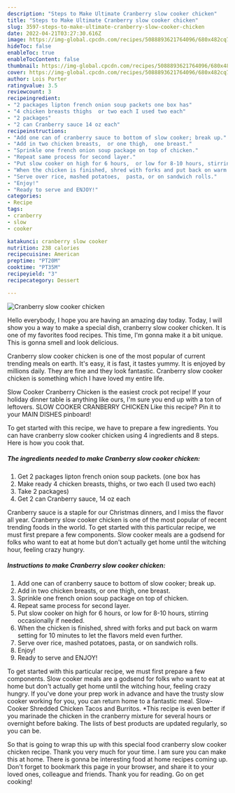 ```yaml
---
description: "Steps to Make Ultimate Cranberry slow cooker chicken"
title: "Steps to Make Ultimate Cranberry slow cooker chicken"
slug: 3597-steps-to-make-ultimate-cranberry-slow-cooker-chicken
date: 2022-04-21T03:27:30.616Z
image: https://img-global.cpcdn.com/recipes/5088893621764096/680x482cq70/cranberry-slow-cooker-chicken-recipe-main-photo.jpg
hideToc: false
enableToc: true
enableTocContent: false
thumbnail: https://img-global.cpcdn.com/recipes/5088893621764096/680x482cq70/cranberry-slow-cooker-chicken-recipe-main-photo.jpg
cover: https://img-global.cpcdn.com/recipes/5088893621764096/680x482cq70/cranberry-slow-cooker-chicken-recipe-main-photo.jpg
author: Lois Porter
ratingvalue: 3.5
reviewcount: 3
recipeingredient:
- "2 packages lipton french onion soup packets one box has"
- "4 chicken breasts thighs  or two each I used two each"
- "2 packages"
- "2 can Cranberry sauce 14 oz each"
recipeinstructions:
- "Add one can of cranberry sauce to bottom of slow cooker; break up."
- "Add in two chicken breasts,  or one thigh,  one breast."
- "Sprinkle one french onion soup package on top of chicken."
- "Repeat same process for second layer."
- "Put slow cooker on high for 6 hours,  or low for 8-10 hours, stirring occasionally if needed."
- "When the chicken is finished, shred with forks and put back on warm setting for 10 minutes to let the flavors meld even further."
- "Serve over rice, mashed potatoes,  pasta, or on sandwich rolls."
- "Enjoy!"
- "Ready to serve and ENJOY!"
categories:
- Recipe
tags:
- cranberry
- slow
- cooker

katakunci: cranberry slow cooker 
nutrition: 238 calories
recipecuisine: American
preptime: "PT20M"
cooktime: "PT35M"
recipeyield: "3"
recipecategory: Dessert

---
```



![Cranberry slow cooker chicken](https://img-global.cpcdn.com/recipes/5088893621764096/680x482cq70/cranberry-slow-cooker-chicken-recipe-main-photo.jpg)

Hello everybody, I hope you are having an amazing day today. Today, I will show you a way to make a special dish, cranberry slow cooker chicken. It is one of my favorites food recipes. This time, I'm gonna make it a bit unique. This is gonna smell and look delicious.

Cranberry slow cooker chicken is one of the most popular of current trending meals on earth. It's easy, it is fast, it tastes yummy. It is enjoyed by millions daily. They are fine and they look fantastic. Cranberry slow cooker chicken is something which I have loved my entire life.

Slow Cooker Cranberry Chicken is the easiest crock pot recipe! If your holiday dinner table is anything like ours, I&#39;m sure you end up with a ton of leftovers. SLOW COOKER CRANBERRY CHICKEN Like this recipe? Pin it to your MAIN DISHES pinboard!


To get started with this recipe, we have to prepare a few ingredients. You can have cranberry slow cooker chicken using 4 ingredients and 8 steps. Here is how you cook that.

<!--inarticleads1-->

##### The ingredients needed to make Cranberry slow cooker chicken:

1. Get 2 packages lipton french onion soup packets. (one box has
1. Make ready 4 chicken breasts, thighs,  or two each (I used two each)
1. Take 2 packages)
1. Get 2 can Cranberry sauce, 14 oz each


Cranberry sauce is a staple for our Christmas dinners, and I miss the flavor all year. Cranberry slow cooker chicken is one of the most popular of recent trending foods in the world. To get started with this particular recipe, we must first prepare a few components. Slow cooker meals are a godsend for folks who want to eat at home but don&#39;t actually get home until the witching hour, feeling crazy hungry. 

<!--inarticleads2-->

##### Instructions to make Cranberry slow cooker chicken:

1. Add one can of cranberry sauce to bottom of slow cooker; break up.
1. Add in two chicken breasts,  or one thigh,  one breast.
1. Sprinkle one french onion soup package on top of chicken.
1. Repeat same process for second layer.
1. Put slow cooker on high for 6 hours,  or low for 8-10 hours, stirring occasionally if needed.
1. When the chicken is finished, shred with forks and put back on warm setting for 10 minutes to let the flavors meld even further.
1. Serve over rice, mashed potatoes,  pasta, or on sandwich rolls.
1. Enjoy!
1. Ready to serve and ENJOY!

To get started with this particular recipe, we must first prepare a few components. Slow cooker meals are a godsend for folks who want to eat at home but don&#39;t actually get home until the witching hour, feeling crazy hungry. If you&#39;ve done your prep work in advance and have the trusty slow cooker working for you, you can return home to a fantastic meal. Slow-Cooker Shredded Chicken Tacos and Burritos. *This recipe is even better if you marinade the chicken in the cranberry mixture for several hours or overnight before baking. The lists of best products are updated regularly, so you can be. 

So that is going to wrap this up with this special food cranberry slow cooker chicken recipe. Thank you very much for your time. I am sure you can make this at home. There is gonna be interesting food at home recipes coming up. Don't forget to bookmark this page in your browser, and share it to your loved ones, colleague and friends. Thank you for reading. Go on get cooking!
